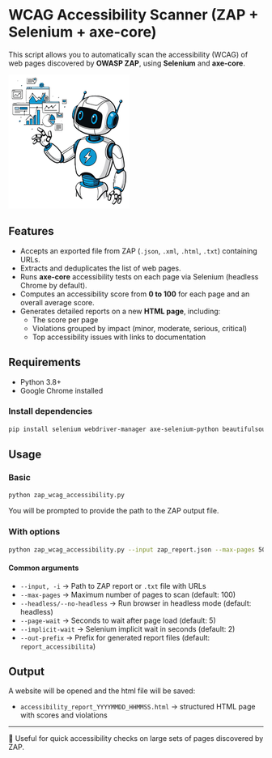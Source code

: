 # WCAG Accessibility Scanner (ZAP + Selenium + axe-core)

This script allows you to automatically scan the accessibility (WCAG) of web pages discovered by **OWASP ZAP**, 
using **Selenium** and **axe-core**.

![alt text](botwcag.png)

## Features
- Accepts an exported file from ZAP (`.json`, `.xml`, `.html`, `.txt`) containing URLs.
- Extracts and deduplicates the list of web pages.
- Runs **axe-core** accessibility tests on each page via Selenium (headless Chrome by default).
- Computes an accessibility score from **0 to 100** for each page and an overall average score.
- Generates detailed reports on a new **HTML page**, including:
  - The score per page
  - Violations grouped by impact (minor, moderate, serious, critical)
  - Top accessibility issues with links to documentation

## Requirements
- Python 3.8+
- Google Chrome installed

### Install dependencies
```bash
pip install selenium webdriver-manager axe-selenium-python beautifulsoup4 lxml
```

## Usage

### Basic
```bash
python zap_wcag_accessibility.py
```
You will be prompted to provide the path to the ZAP output file.

### With options
```bash
python zap_wcag_accessibility.py --input zap_report.json --max-pages 50
```

#### Common arguments
- `--input, -i` → Path to ZAP report or `.txt` file with URLs  
- `--max-pages` → Maximum number of pages to scan (default: 100)  
- `--headless/--no-headless` → Run browser in headless mode (default: headless)  
- `--page-wait` → Seconds to wait after page load (default: 5)  
- `--implicit-wait` → Selenium implicit wait in seconds (default: 2)  
- `--out-prefix` → Prefix for generated report files (default: `report_accessibilita`)  

## Output
A website will be opened and the html file will be saved:
- `accessibility_report_YYYYMMDD_HHMMSS.html` → structured HTML page with scores and violations

---

🚀 Useful for quick accessibility checks on large sets of pages discovered by ZAP.
